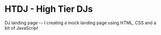 # HTDJ - High Tier DJs
DJ landing page -- 
I creating a mock landing page using HTML, CSS and a bit of JavaScript
